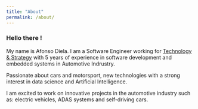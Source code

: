 ```yaml
---
title: "About"
permalink: /about/
---
```



### Hello there ! 

My name is Afonso Diela. I am a Software Engineer working for [Technology & Strategy](https://www.technologyandstrategy.com/) with 5 years of experience in software development and embedded systems in Automotive Indrustry.

Passionate about cars and motorsport, new technologies with a strong interest in data science and Artificial Intelligence.

I am excited to work on innovative projects in the automotive industry such as: electric vehicles, ADAS systems and self-driving cars. 
